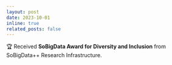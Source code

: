 ```yaml
---
layout: post
date: 2023-10-01
inline: true
related_posts: false
---
```


🏆 Received <b>SoBigData Award for Diversity and Inclusion</b> from SoBigData++ Research Infrastructure.

